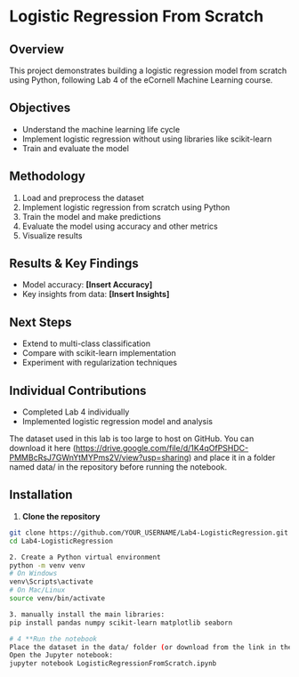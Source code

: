 # Logistic Regression From Scratch

## Overview
This project demonstrates building a logistic regression model from scratch using Python, following Lab 4 of the eCornell Machine Learning course.

## Objectives
- Understand the machine learning life cycle
- Implement logistic regression without using libraries like scikit-learn
- Train and evaluate the model

## Methodology
1. Load and preprocess the dataset
2. Implement logistic regression from scratch using Python
3. Train the model and make predictions
4. Evaluate the model using accuracy and other metrics
5. Visualize results

## Results & Key Findings
- Model accuracy: **[Insert Accuracy]**
- Key insights from data: **[Insert Insights]**

## Next Steps
- Extend to multi-class classification
- Compare with scikit-learn implementation
- Experiment with regularization techniques

## Individual Contributions
- Completed Lab 4 individually
- Implemented logistic regression model and analysis

The dataset used in this lab is too large to host on GitHub. You can download it here (https://drive.google.com/file/d/1K4qOfPSHDC-PMMBcRsJ7GWnYtMYPms2V/view?usp=sharing) and place it in a folder named data/ in the repository before running the notebook.

## Installation
1. **Clone the repository**
```bash
git clone https://github.com/YOUR_USERNAME/Lab4-LogisticRegression.git
cd Lab4-LogisticRegression

2. Create a Python virtual environment 
python -m venv venv
# On Windows
venv\Scripts\activate
# On Mac/Linux
source venv/bin/activate

3. manually install the main libraries:
pip install pandas numpy scikit-learn matplotlib seaborn

# 4 **Run the notebook
Place the dataset in the data/ folder (or download from the link in the README).
Open the Jupyter notebook:
jupyter notebook LogisticRegressionFromScratch.ipynb

